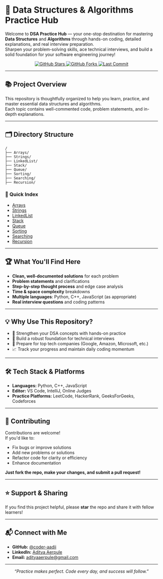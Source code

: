 
# 🚀 Data Structures & Algorithms Practice Hub

Welcome to **DSA Practice Hub** — your one-stop destination for mastering **Data Structures** and **Algorithms** through hands-on coding, detailed explanations, and real interview preparation.  
Sharpen your problem-solving skills, ace technical interviews, and build a solid foundation for your software engineering journey!

<p align="center">
  <a href="https://github.com/coder-aadii/DS-Algo/stargazers">
    <img src="https://img.shields.io/github/stars/coder-aadii/DS-Algo?style=social" alt="GitHub Stars"/>
  </a>
  <a href="https://github.com/coder-aadii/DS-Algo/network/members">
    <img src="https://img.shields.io/github/forks/coder-aadii/DS-Algo?style=social" alt="GitHub Forks"/>
  </a>
  <a href="https://github.com/coder-aadii/DS-Algo/commits/main">
    <img src="https://img.shields.io/github/last-commit/coder-aadii/DS-Algo?color=blue" alt="Last Commit"/>
  </a>
</p>

---

## 📚 Project Overview

This repository is thoughtfully organized to help you learn, practice, and master essential data structures and algorithms.  
Each topic contains well-commented code, problem statements, and in-depth explanations.

---

## 🗂️ Directory Structure

```
/
├── Arrays/
├── Strings/
├── LinkedList/
├── Stack/
├── Queue/
├── Sorting/
├── Searching/
├── Recursion/
```

### 📖 Quick Index

- [Arrays](./Arrays/)
- [Strings](./Arrays/Strings/)
- [LinkedList](./LinkedList/)
- [Stack](./Stack/)
- [Queue](./Queue/)
- [Sorting](./Sorting/)
- [Searching](./Searching/)
- [Recursion](./Recursion/)

---

## 🏆 What You'll Find Here

- **Clean, well-documented solutions** for each problem
- **Problem statements** and clarifications
- **Step-by-step thought process** and edge case analysis
- **Time & space complexity** breakdowns
- **Multiple languages**: Python, C++, JavaScript (as appropriate)
- **Real interview questions** and coding patterns

---

## 💡 Why Use This Repository?

- 🚀 Strengthen your DSA concepts with hands-on practice
- 🧠 Build a robust foundation for technical interviews
- 💼 Prepare for top tech companies (Google, Amazon, Microsoft, etc.)
- 📈 Track your progress and maintain daily coding momentum

---

## 🛠️ Tech Stack & Platforms

- **Languages:** Python, C++, JavaScript
- **Editor:** VS Code, IntelliJ, Online Judges
- **Practice Platforms:** LeetCode, HackerRank, GeeksForGeeks, Codeforces

---

## 🤝 Contributing

Contributions are welcome!  
If you'd like to:
- Fix bugs or improve solutions
- Add new problems or solutions
- Refactor code for clarity or efficiency
- Enhance documentation

**Just fork the repo, make your changes, and submit a pull request!**

---

## ⭐ Support & Sharing

If you find this project helpful, please **star** the repo and share it with fellow learners!

---

## 📬 Connect with Me

- **GitHub:** [@coder-aadii](https://github.com/coder-aadii)
- **LinkedIn:** [Aditya Aerpule](https://www.linkedin.com/in/aditya-aerpule-a22062309/)
- **Email:** adityaaerpule@gmail.com

---

<p align="center"><i>“Practice makes perfect. Code every day, and success will follow.”</i></p>
